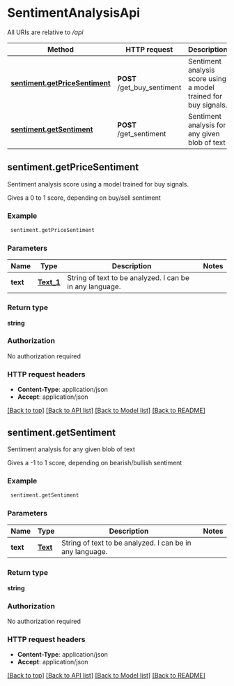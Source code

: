 # SentimentAnalysisApi

All URIs are relative to */api*

Method | HTTP request | Description
------------- | ------------- | -------------
[**sentiment.getPriceSentiment**](SentimentAnalysisApi.md#sentiment.getPriceSentiment) | **POST** /get_buy_sentiment | Sentiment analysis score using a model trained for buy signals.
[**sentiment.getSentiment**](SentimentAnalysisApi.md#sentiment.getSentiment) | **POST** /get_sentiment | Sentiment analysis for any given blob of text


## **sentiment.getPriceSentiment**

Sentiment analysis score using a model trained for buy signals.

Gives a 0 to 1 score, depending on buy/sell sentiment

### Example
```bash
 sentiment.getPriceSentiment
```

### Parameters

Name | Type | Description  | Notes
------------- | ------------- | ------------- | -------------
 **text** | [**Text_1**](Text_1.md) | String of text to be analyzed. I can be in any language. |

### Return type

**string**

### Authorization

No authorization required

### HTTP request headers

 - **Content-Type**: application/json
 - **Accept**: application/json

[[Back to top]](#) [[Back to API list]](../README.md#documentation-for-api-endpoints) [[Back to Model list]](../README.md#documentation-for-models) [[Back to README]](../README.md)

## **sentiment.getSentiment**

Sentiment analysis for any given blob of text

Gives a -1 to 1 score, depending on bearish/bullish sentiment

### Example
```bash
 sentiment.getSentiment
```

### Parameters

Name | Type | Description  | Notes
------------- | ------------- | ------------- | -------------
 **text** | [**Text**](Text.md) | String of text to be analyzed. I can be in any language. |

### Return type

**string**

### Authorization

No authorization required

### HTTP request headers

 - **Content-Type**: application/json
 - **Accept**: application/json

[[Back to top]](#) [[Back to API list]](../README.md#documentation-for-api-endpoints) [[Back to Model list]](../README.md#documentation-for-models) [[Back to README]](../README.md)

